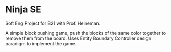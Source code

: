 # Ninja SE
 Soft Eng Project for B21 with Prof. Heineman.
 
 A simple block pushing game, push the blocks of the same color together to remove them from the board. Uses Entity Boundary Controller design paradigm to implement the game.

